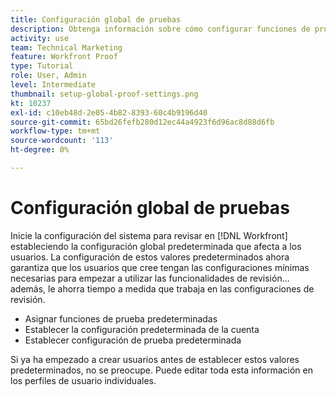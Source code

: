 ```yaml
---
title: Configuración global de pruebas
description: Obtenga información sobre cómo configurar funciones de prueba predeterminadas para los usuarios, configuración predeterminada de la cuenta de revisión y configuración predeterminada de revisión.
activity: use
team: Technical Marketing
feature: Workfront Proof
type: Tutorial
role: User, Admin
level: Intermediate
thumbnail: setup-global-proof-settings.png
kt: 10237
exl-id: c10eb48d-2e05-4b82-8393-60c4b9196d40
source-git-commit: 65bd26fefb280d12ec44a4923f6d96ac8d88d6fb
workflow-type: tm+mt
source-wordcount: '113'
ht-degree: 0%

---
```


# Configuración global de pruebas

Inicie la configuración del sistema para revisar en [!DNL Workfront] estableciendo la configuración global predeterminada que afecta a los usuarios. La configuración de estos valores predeterminados ahora garantiza que los usuarios que cree tengan las configuraciones mínimas necesarias para empezar a utilizar las funcionalidades de revisión... además, le ahorra tiempo a medida que trabaja en las configuraciones de revisión.

* Asignar funciones de prueba predeterminadas
* Establecer la configuración predeterminada de la cuenta
* Establecer configuración de prueba predeterminada

Si ya ha empezado a crear usuarios antes de establecer estos valores predeterminados, no se preocupe. Puede editar toda esta información en los perfiles de usuario individuales.
